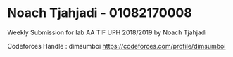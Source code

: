 # Noach Tjahjadi - 01082170008
Weekly Submission for lab AA TIF UPH 2018/2019 by Noach Tjahjadi

Codeforces Handle : dimsumboi https://codeforces.com/profile/dimsumboi
